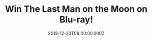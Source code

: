 ---
campaign-uuid: "c-4ed91b0a-e6f1-4b6c-b639-d0d6c7a7886c"
type: "Competition"
category: "Entertainment"
date: "2018-12-20T09:00:00.000Z"
end-date: "2019-01-20T23:59:00.000Z"
disable-form: false
is_promoted: false
has_entry_page: true
title: "Win The Last Man on the Moon on Blu-ray!"
competition-description: "<p>We have in our hands the movie everybody is talking about:\
  \ The Last Man on the Moon. The Last Man on the Moon is powered by the same adrenaline,\
  \ drama and raw emotions experienced by former NASA astronaut and Navy Captain Eugene\
  \ 'Gene' Cernan.</p>\r\n<p>Sure you won’t want to miss this amazing movie… enter\
  \ below for a chance to win!</p>"
hero-header: "Win The Last Man on the Moon on Blu-ray!"
terms-confirmation: "N/A"
banner-img: "https://assets.expresslyapp.com/asset-e4ed4433-3791-453d-b8ca-d12e0497a404.jpg"
logo-left-href: "http://club.expressly.io"
logo-left-image: "https://assets.expresslyapp.com/asset-621130e9-e9ea-4d22-895b-f1d2cb34b305.jpg"
logo-left-title: "Expressly Club"
bg-image-hero: "https://assets.expresslyapp.com/asset-fbec79ad-6b86-4a96-9426-fcfa1a04ccc2.jpg"
bg-image-first: "https://assets.expresslyapp.com/asset-a7cc2187-dfd2-418c-ae30-04edc7856e99.jpg"
section1-content: "<p>When Cernan became the last man to step off of the surface of\
  \ the moon in December 1972, he left his footprints and his daughter's initials\
  \ in the lunar dust. Only now is he ready to share his epic and deeply personal\
  \ story of fulfilment, love and loss.</p>\r\n<p>Five years in the making, the documentary\
  \ unveils a wealth of rare archival footage and takes Cernan back to the launch\
  \ pad at NASA Kennedy Space Center, to the Arlington National Cemetery, and to his\
  \ Texas ranch where he tries to find respite from a past that refuses to let him\
  \ go.</p>\r\n<p>The film features exclusive interviews with former astronauts, such\
  \ as Apollo 12 crew-members Alan Bean and Dick Gordon and Apollo 13 Commander Jim\
  \ Lovell, as well as NASA Flight Director Gene Kranz and Director of Flight Operations\
  \ Chris Kraft. Such an incredible movie you won’t want to miss. Enter the form below\
  \ for a chance to win and get ready to follow the story of Cernan now!</p>"
entry-title: "Win The Last Man on the Moon on Blu-ray!"
entry-content: "Enter the draw to win The Last Man on the Moon on Blu-ray\r\nby completing\
  \ the form below before 23:59 on 20th of January 2019."
has-winner: false
prize-description: "The Last Man on the Moon on Blu-ray."
special-conditions: "This competition is also available on: https://aaa.nme.com/competitions/paul-last-man-on-the-moon\r\
  \n\r\n\r\nMultiple entries are allowed up to one every day."
country-restrictions:
- "GB"
---
